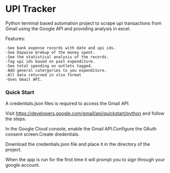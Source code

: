 # UPI Tracker

Python terminal based automation project to scrape upi transactions from Gmail using the Google API and providing analysis in excel.

Features:

    -See bank expense records with date and upi ids.
    -See Daywise brekup of the money spent.
    -See the statistical analysis of the records.
    -Tag upi ids based on past expenditure.
    -See total spending on outlets tagged.
    -Add general catergories to you expenditure.
    -All data returned in xlsx format
    -Uses Gmail API.

### Quick Start

A credentials.json files is required to access the Gmail API.

Visit https://developers.google.com/gmail/api/quickstart/python and follow the steps.

In the Google Cloud console, enable the Gmail API.Configure the OAuth consent screen.Create dredentials.

Download the credentials.json file and place it in the directory of the project.

When the app is run for the first time it will prompt you to sign through your google account.
